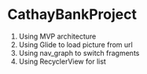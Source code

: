 # CathayBankProject
1. Using MVP architecture
2. Using Glide to load picture from url
3. Using nav_graph to switch fragments
4. Using RecyclerView for list
